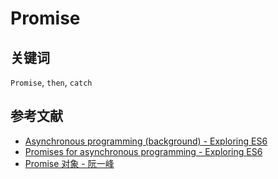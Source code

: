 # Promise

## 关键词

`Promise`, `then`, `catch`

## 参考文献
- [Asynchronous programming (background) - Exploring ES6](http://exploringjs.com/es6/ch_async.html)
- [Promises for asynchronous programming - Exploring ES6](http://exploringjs.com/es6/ch_promises.html)
- [Promise 对象 - 阮一峰](http://es6.ruanyifeng.com/#docs/promise)